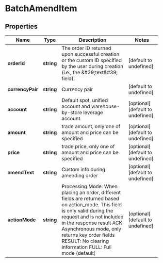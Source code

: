 # BatchAmendItem

## Properties

Name | Type | Description | Notes
------------ | ------------- | ------------- | -------------
**orderId** | **string** | The order ID returned upon successful creation or the custom ID specified by the user during creation (i.e., the \&#39;text\&#39; field). | [default to undefined]
**currencyPair** | **string** | Currency pair | [default to undefined]
**account** | **string** | Default spot, unified account and warehouse-by-store leverage account. | [optional] [default to undefined]
**amount** | **string** | trade amount, only one of amount and price can be specified | [optional] [default to undefined]
**price** | **string** | trade price, only one of amount and price can be specified | [optional] [default to undefined]
**amendText** | **string** | Custom info during amending order | [optional] [default to undefined]
**actionMode** | **string** | Processing Mode: When placing an order, different fields are returned based on action_mode. This field is only valid during the request and is not included in the response result ACK: Asynchronous mode, only returns key order fields RESULT: No clearing information FULL: Full mode (default) | [optional] [default to undefined]

